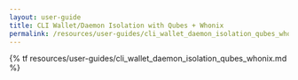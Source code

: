 ```yaml
---
layout: user-guide
title: CLI Wallet/Daemon Isolation with Qubes + Whonix
permalink: /resources/user-guides/cli_wallet_daemon_isolation_qubes_whonix.html
---
```


{% tf resources/user-guides/cli_wallet_daemon_isolation_qubes_whonix.md %}
